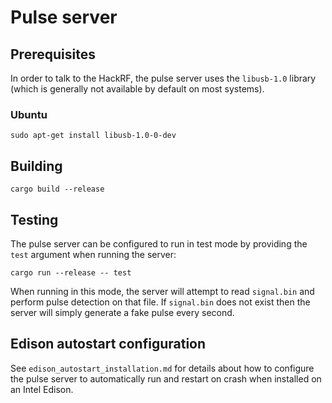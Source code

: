 Pulse server
====

## Prerequisites

In order to talk to the HackRF, the pulse server uses the `libusb-1.0` library (which is generally
not available by default on most systems).

### Ubuntu

```
sudo apt-get install libusb-1.0-0-dev
```

## Building

```
cargo build --release
```

## Testing

The pulse server can be configured to run in test mode by providing the `test` argument when running
the server:

```
cargo run --release -- test
```

When running in this mode, the server will attempt to read `signal.bin` and perform pulse detection
on that file. If `signal.bin` does not exist then the server will simply generate a fake pulse every
second.

## Edison autostart configuration

See `edison_autostart_installation.md` for details about how to configure the pulse server to
automatically run and restart on crash when installed on an Intel Edison.